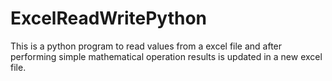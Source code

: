 # ExcelReadWritePython
This is a python program to read values from a excel file and after performing simple mathematical operation results is updated in a new excel file.
